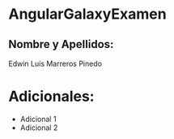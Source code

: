 # AngularGalaxyExamen

## Nombre y Apellidos:

Edwin Luis Marreros Pinedo

# Adicionales:

- Adicional 1
- Adicional 2
